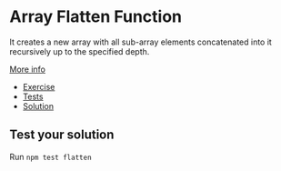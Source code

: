 # Array Flatten Function

It creates a new array with all sub-array elements concatenated into it recursively up to the specified depth.

[More info](https://developer.mozilla.org/en-US/docs/Web/JavaScript/Reference/Global_Objects/Array/flat)

-   [Exercise](./flatten.js)
-   [Tests](./flatten.spec.js)
-   [Solution](./solution/flatten.js)

## Test your solution

Run `npm test flatten`
